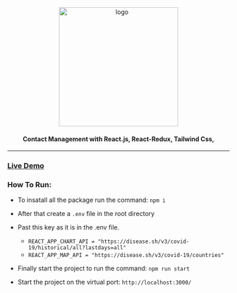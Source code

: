 <div align="center">

<img src="https://www.businessnewsdaily.com/_next/image?url=https%3A%2F%2Fimages.businessnewsdaily.com%2Fapp%2Fuploads%2F2021%2F07%2F08121505%2Fwhat-is-contact-management.png&w=640&q=75" alt="logo" width="270" height="auto" />

<h4>
 Contact Management with React.js, React-Redux, Tailwind Css,
</h4>
</div>

<hr>
<h3> <a href= "https://66afae1a6e8dc3d1ac40ffbf--fascinating-beignet-2a53ad.netlify.app/" >Live Demo</a> </h3>

<h3>How To Run:</h3>

- To insatall all the package run the command: `npm i`
- After that create a `.env` file in the root directory
- Past this key as it is in the .env file.

  - `REACT_APP_CHART_API = "https://disease.sh/v3/covid-19/historical/all?lastdays=all"
`
  - `REACT_APP_MAP_API = "https://disease.sh/v3/covid-19/countries"`

- Finally start the project to run the command: `npm run start`
- Start the project on the virtual port: `http://localhost:3000/`

